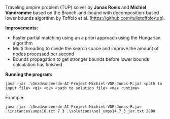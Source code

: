 Traveling umpire problem (TUP) solver by **Jonas Roels** and **Michiel Vandromme** based on the Branch-and-bound with decomposition-based lower bounds algorithm by Toffolo et al. (https://github.com/tuliotoffolo/tup).

**Improvements:**
- Faster partial matching using an a priori approach using the Hungarian algorithm
- Multi threading to divide the search space and improve the amount of nodes processed per second
- Bounds propagation to get stronger bounds before lower bounds calculation has finished

**Running the program:**
```
java -jar .\Geadvanceerde-AI-Project-Michiel-VDR-Jonas-R.jar <path to input file> <q1> <q2> <path to solution file> <max runtime>
```
Example: 
```
java -jar .\Geadvanceerde-AI-Project-Michiel-VDR-Jonas-R.jar .\instances\umps16.txt 7 3 .\solutions\sol_umps14_7_3_jar.txt 2880
```
